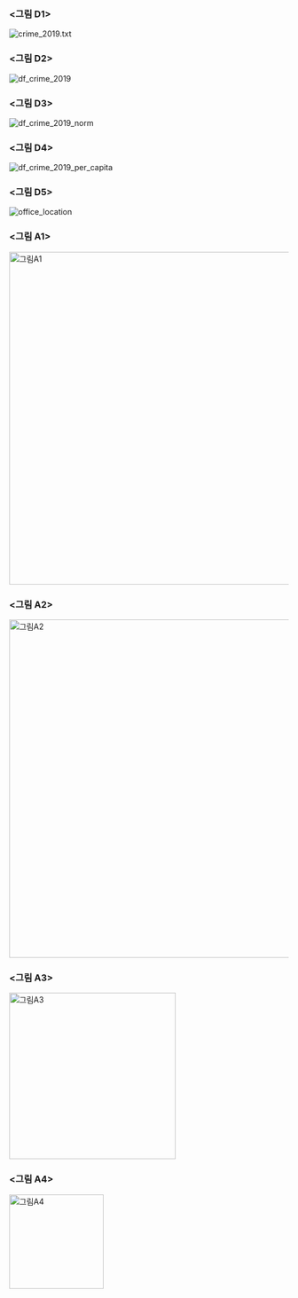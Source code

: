 ### <그림 D1>
![crime_2019.txt](https://user-images.githubusercontent.com/73595608/100538462-58f4d400-3273-11eb-9d59-ff46f92e3f34.png)

### <그림 D2>
![df_crime_2019](https://user-images.githubusercontent.com/73595608/100538490-77f36600-3273-11eb-9eb7-658a2deaa050.png)

### <그림 D3>
![df_crime_2019_norm](https://user-images.githubusercontent.com/73595608/100538508-8e012680-3273-11eb-94d7-9baff1d8766b.png)

### <그림 D4>
![df_crime_2019_per_capita](https://user-images.githubusercontent.com/73595608/100538517-96f1f800-3273-11eb-8e49-4dfa7868ccab.png)

### <그림 D5>
![office_location](https://user-images.githubusercontent.com/73595608/100538518-9d806f80-3273-11eb-89aa-f17ad5e6b8b8.png)

### <그림 A1>
<img width="600" alt="그림A1" src="https://user-images.githubusercontent.com/73595608/100538521-a40ee700-3273-11eb-8008-53d254d6cb70.png">

### <그림 A2>
<img width="610" alt="그림A2" src="https://user-images.githubusercontent.com/73595608/100538539-bdb02e80-3273-11eb-847a-1561ca0db4db.png">

### <그림 A3>
<img width="300" alt="그림A3" src="https://user-images.githubusercontent.com/73595608/100538565-d7ea0c80-3273-11eb-9f99-1a5baac98a60.png">

### <그림 A4>
<img width="170" alt="그림A4" src="https://user-images.githubusercontent.com/73595608/100538367-b6d4ec00-3272-11eb-8c49-b6a85ac6e714.png">
